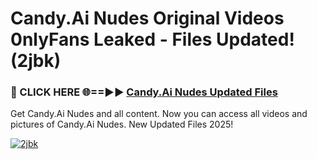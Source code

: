 # Candy.Ai Nudes Original Videos 0nlyFans Leaked - Files Updated! (2jbk)

<h3>🔴 CLICK HERE 🌐==►► <a href="https://tinyurl.com/y5r63du9" rel="nofollow">Candy.Ai Nudes Updated Files</a></h3>

Get Candy.Ai Nudes and all content. Now you can access all videos and pictures of Candy.Ai Nudes. New Updated Files 2025!

[![2jbk](https://i.imgur.com/UVo9nyh.gif)](https://tinyurl.com/y5r63du9)